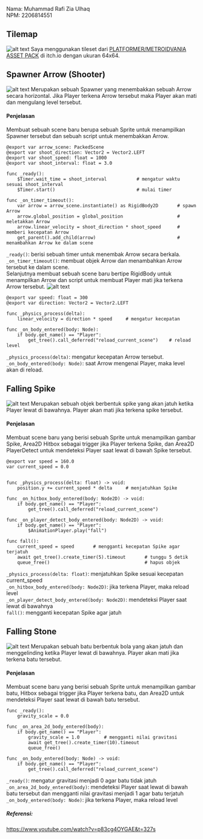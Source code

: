 Nama: Muhammad Rafi Zia Ulhaq<br>
NPM: 2206814551<br>

## Tilemap

![alt text](https://github.com/rafizia/tutorial-4-gamedev/blob/main/image/tilemap.png?raw=true)
Saya menggunakan tileset dari [PLATFORMER/METROIDVANIA ASSET PACK](https://o-lobster.itch.io/platformmetroidvania-pixel-art-asset-pack) di itch.io dengan ukuran 64x64.

## Spawner Arrow (Shooter)
![alt text](https://github.com/rafizia/tutorial-4-gamedev/blob/main/image/shooter.png?raw=true)
Merupakan sebuah Spawner yang menembakkan sebuah Arrow secara horizontal. Jika Player terkena Arrow tersebut maka Player akan mati dan mengulang level tersebut.
#### Penjelasan
Membuat sebuah scene baru berupa sebuah Sprite untuk menampilkan Spawner tersebut dan sebuah script untuk menembakkan Arrow.
```
@export var arrow_scene: PackedScene
@export var shoot_direction: Vector2 = Vector2.LEFT
@export var shoot_speed: float = 1000
@export var shoot_interval: float = 3.0

func _ready():
	$Timer.wait_time = shoot_interval           # mengatur waktu sesuai shoot_interval
	$Timer.start()                              # mulai timer

func _on_timer_timeout():
	var arrow = arrow_scene.instantiate() as RigidBody2D       # spawn Arrow
	arrow.global_position = global_position                    # meletakkan Arrow
	arrow.linear_velocity = shoot_direction * shoot_speed      # memberi kecepatan Arrow
	get_parent().add_child(arrow)                              # menambahkan Arrow ke dalam scene
```
`_ready()`: berisi sebuah timer untuk menembak Arrow secara berkala.<br>
`_on_timer_timeout()`: membuat objek Arrow dan menambahkan Arrow tersebut ke dalam scene.<br>
Selanjutnya membuat sebuah scene baru bertipe RigidBody untuk menampilkan Arrow dan script untuk membuat Player mati jika terkena Arrow tersebut.
![alt text](https://github.com/rafizia/tutorial-4-gamedev/blob/main/image/arrow.png?raw=true)
```
@export var speed: float = 300
@export var direction: Vector2 = Vector2.LEFT

func _physics_process(delta):
	linear_velocity = direction * speed     # mengatur kecepatan

func _on_body_entered(body: Node):
	if body.get_name() == "Player":
		get_tree().call_deferred("reload_current_scene")    # reload level
```
`_physics_process(delta)`: mengatur kecepatan Arrow tersebut.<br>
`_on_body_entered(body: Node)`: saat Arrow mengenai Player, maka level akan di reload.

## Falling Spike
![alt text](https://github.com/rafizia/tutorial-4-gamedev/blob/main/image/spike.png?raw=true)
Merupakan sebuah objek berbentuk spike yang akan jatuh ketika Player lewat di bawahnya. Player akan mati jika terkena spike tersebut.
#### Penjelasan
Membuat scene baru yang berisi sebuah Sprite untuk menampilkan gambar Spike, Area2D Hitbox sebagai trigger jika Player terkena Spike, dan Area2D PlayerDetect untuk mendeteksi Player saat lewat di bawah Spike tersebut.
```
@export var speed = 160.0
var current_speed = 0.0


func _physics_process(delta: float) -> void:
	position.y += current_speed * delta     # menjatuhkan Spike

func _on_hitbox_body_entered(body: Node2D) -> void:
	if body.get_name() == "Player":        
		get_tree().call_deferred("reload_current_scene")
	
func _on_player_detect_body_entered(body: Node2D) -> void:
	if body.get_name() == "Player": 
		$AnimationPlayer.play("fall")
		
func fall():
	current_speed = speed       # mengganti kecepatan Spike agar terjatuh
	await get_tree().create_timer(5).timeout       # tunggu 5 detik
	queue_free()                                   # hapus objek
```
`_physics_process(delta: float)`: menjatuhkan Spike sesuai kecepatan current_speed<br>
`_on_hitbox_body_entered(body: Node2D)`: jika terkena Player, maka reload level<br>
`_on_player_detect_body_entered(body: Node2D)`: mendeteksi Player saat lewat di bawahnya<br>
`fall()`: mengganti kecepatan Spike agar jatuh

## Falling Stone
![alt text](https://github.com/rafizia/tutorial-4-gamedev/blob/main/image/stone.png?raw=true)
Merupakan sebuah batu berbentuk bola yang akan jatuh dan menggelinding ketika Player lewat di bawahnya. Player akan mati jika terkena batu tersebut.
#### Penjelasan
Membuat scene baru yang berisi sebuah Sprite untuk menampilkan gambar batu, Hitbox sebagai trigger jika Player terkena batu, dan Area2D untuk mendeteksi Player saat lewat di bawah batu tersebut.
```
func _ready():
	gravity_scale = 0.0
	
func _on_area_2d_body_entered(body):
	if body.get_name() == "Player":
		gravity_scale = 1.0         # mengganti nilai gravitasi
		await get_tree().create_timer(10).timeout
		queue_free()

func _on_body_entered(body: Node) -> void:
	if body.get_name() == "Player":
		get_tree().call_deferred("reload_current_scene")
```
`_ready()`: mengatur gravitasi menjadi 0 agar batu tidak jatuh<br>
`_on_area_2d_body_entered(body)`: mendeteksi Player saat lewat di bawah batu tersebut dan mengganti nilai gravitasi menjadi 1 agar batu terjatuh<br>
`_on_body_entered(body: Node)`: jika terkena Player, maka reload level


##### Referensi:
https://www.youtube.com/watch?v=p83cg4OYGAE&t=327s<br>
